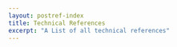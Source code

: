 ```yaml
---
layout: postref-index
title: Technical References
excerpt: "A List of all technical references"
---
```

